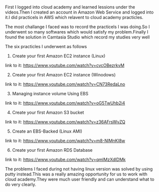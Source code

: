 First I logged into cloud academy and learned lessions under the videos.Then I created an account in Amazon Web Service and logged into it.I did practicels in AWS which relavent to cloud academy practicles.

The most challange I faced was to record the practicels I was doing.So I underwent so many softwares which would satisfy my problem.Finally I found the solution in Camtasia Studio which record my studies very well

The six practicles I underwent as follows

1. Create your first Amazon EC2 instance (Linux)

link to it: https://www.youtube.com/watch?v=cvcOBezrkvM

2. Create your first Amazon EC2 instance (Winodows)

link to it: https://www.youtube.com/watch?v=CN73RedaLno

3. Managing instance volume Using EBS

link to it: https://www.youtube.com/watch?v=oG5TwUhb2i4

4. Create your first Amazon S3 bucket

link to it: https://www.youtube.com/watch?v=z36AFrsWvZQ

5. Create an EBS-Backed (Linux AMI)

link to it: https://www.youtube.com/watch?v=m8-NlMnKl8w

6. Create your first Amazon RDS Database

link to it: https://www.youtube.com/watch?v=qmIMzXdIDMk

The problems I faced during not having linux version was solved by using putty instead.This was a really amazing opportunity for us to work with cloud academy.They were much user friendly and can understand what to do very clearly.

  

